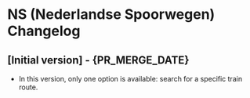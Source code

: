 # NS (Nederlandse Spoorwegen) Changelog

## [Initial version] - {PR_MERGE_DATE}

- In this version, only one option is available: search for a specific train route.
